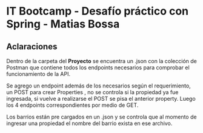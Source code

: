 # IT Bootcamp - Desafío práctico con Spring - Matias Bossa

## Aclaraciones

Dentro de la carpeta del **Proyecto** se encuentra un .json con la colección de Postman que contiene todos los endpoints necesarios para comprobar el funcionamiento de la API.

Se agrego un endpoint además de los necesarios según el requerimiento, un POST para crear Properties , no se controla si la propiedad ya fue ingresada, si vuelve a realizarse el POST se pisa el anterior property. Luego los 4 endpoints correspondientes por medio de GET. 

Los barrios están pre cargados en un .json y se controla que al momento de ingresar una propiedad el nombre del barrio exista en ese archivo.



